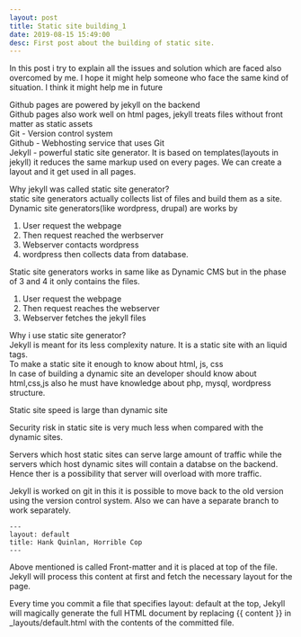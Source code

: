 ```yaml
---
layout: post
title: Static site building_1
date: 2019-08-15 15:49:00
desc: First post about the building of static site.
---
```


In this post i try to explain all the issues and solution which are faced also overcomed by me. I hope it might help someone who face the same kind of situation. I think it might help me in future   

Github pages are powered by jekyll on the backend  
Github pages also work well on html pages, jekyll treats files without front matter as static assets  
Git - Version control system  
Github - Webhosting service that uses Git  
Jekyll - powerful static site generator. It is based on templates(layouts in jekyll) it reduces the same markup used on every pages. We can create a layout and it get used in all pages.  

Why jekyll was called static site generator?  
static site generators actually collects list of files and build them as a site.  
Dynamic site generators(like wordpress, drupal) are works by   
1. User request the webpage  
2. Then request reached the werbserver  
3. Webserver contacts wordpress  
4. wordpress then collects data from database.  

Static site generators works in same like as Dynamic CMS but in the phase of 3 and 4 it only contains the files.  
1. User request the webpage    
2. Then request reaches the webserver  
3. Webserver fetches the jekyll files  


Why i use static site generator?  
Jekyll is meant for its less complexity nature. It is a static site with an liquid tags.  
To make a static site it enough to know about html, js, css  
In case of building a dynamic site an developer should know about html,css,js also he must have knowledge about php, mysql, wordpress structure.  

Static site speed is large than dynamic site  

Security risk in static site is very much less when compared with the dynamic sites.  

Servers which host static sites can serve large amount of traffic while the servers which host dynamic sites will contain a databse on the backend. Hence ther is a possibility that server will overload with more traffic.  

Jekyll is worked on git in this it is possible to move back to the old version using the version control system. Also we can have a separate branch to work separately.  

```
---
layout: default
title: Hank Quinlan, Horrible Cop
---
```

Above mentioned is called Front-matter and it is placed at top of the file. Jekyll will process this content at first and fetch the necessary layout for the page.  

Every time you commit a file that specifies layout: default at the top, Jekyll will magically generate the full HTML document by replacing {{ content }} in _layouts/default.html with the contents of the committed file.  
